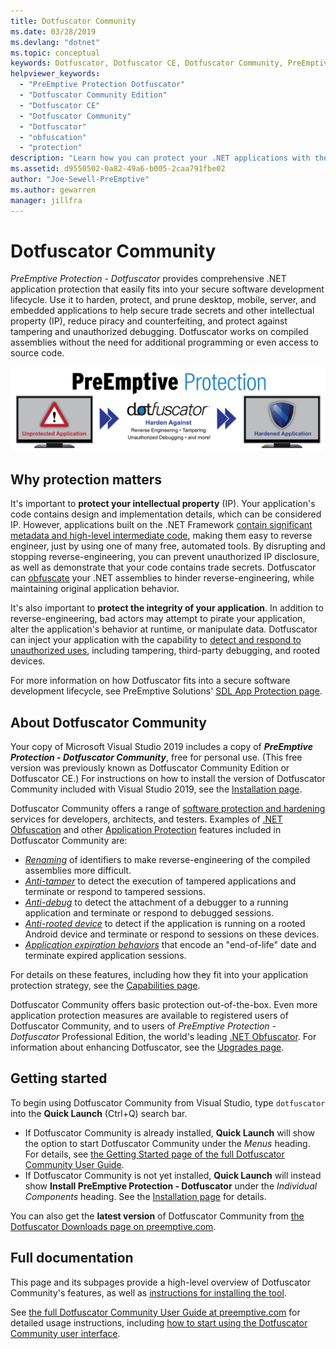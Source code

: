 ```yaml
---
title: Dotfuscator Community
ms.date: 03/28/2019
ms.devlang: "dotnet"
ms.topic: conceptual
keywords: Dotfuscator, Dotfuscator CE, Dotfuscator Community, PreEmptive, PreEmptive Solutions, PreEmptive Protection, protection, community edition, obfuscation, .NET, free, Visual Studio 2019, Visual Studio 2017, Visual Studio
helpviewer_keywords:
  - "PreEmptive Protection Dotfuscator"
  - "Dotfuscator Community Edition"
  - "Dotfuscator CE"
  - "Dotfuscator Community"
  - "Dotfuscator"
  - "obfuscation"
  - "protection"
description: "Learn how you can protect your .NET applications with the free copy of Dotfuscator Community included in Visual Studio 2019."
ms.assetid: d9550502-0a82-49a6-b005-2caa791fbe02
author: "Joe-Sewell-PreEmptive"
ms.author: gewarren
manager: jillfra
---
```

# Dotfuscator Community

*PreEmptive Protection - Dotfuscator* provides comprehensive .NET application protection that easily fits into your secure software development lifecycle.
Use it to harden, protect, and prune desktop, mobile, server, and embedded applications to help secure trade secrets and other intellectual property (IP), reduce piracy and counterfeiting, and protect against tampering and unauthorized debugging.
Dotfuscator works on compiled assemblies without the need for additional programming or even access to source code.

![PreEmptive Protection - Dotfuscator](media/header.svg)

## Why protection matters

It's important to **protect your intellectual property** (IP).
Your application's code contains design and implementation details, which can be considered IP.
However, applications built on the .NET Framework [contain significant metadata and high-level intermediate code][assemblies], making them easy to reverse engineer, just by using one of many free, automated tools.
By disrupting and stopping reverse-engineering, you can prevent unauthorized IP disclosure, as well as demonstrate that your code contains trade secrets.
Dotfuscator can [obfuscate][obfuscation] your .NET assemblies to hinder reverse-engineering, while maintaining original application behavior.

It's also important to **protect the integrity of your application**.
In addition to reverse-engineering, bad actors may attempt to pirate your application, alter the application's behavior at runtime, or manipulate data.
Dotfuscator can inject your application with the capability to [detect and respond to unauthorized uses][checks], including tampering, third-party debugging, and rooted devices.

For more information on how Dotfuscator fits into a secure software development lifecycle, see PreEmptive Solutions' [SDL App Protection page][sdl-protection].

## About Dotfuscator Community

Your copy of Microsoft Visual Studio 2019 includes a copy of ***PreEmptive Protection - Dotfuscator Community***, free for personal use.
(This free version was previously known as Dotfuscator Community Edition or Dotfuscator CE.)
For instructions on how to install the version of Dotfuscator Community included with Visual Studio 2019, see the [Installation page][install].

Dotfuscator Community offers a range of [software protection and hardening][software-protection] services for developers, architects, and testers.
Examples of [.NET Obfuscation][obfuscation] and other [Application Protection][app-protection] features included in Dotfuscator Community are:

* *[Renaming][renaming]* of identifiers to make reverse-engineering of the compiled assemblies more difficult.
* *[Anti-tamper][tamper]* to detect the execution of tampered applications and terminate or respond to tampered sessions.
* *[Anti-debug][debug]* to detect the attachment of a debugger to a running application and terminate or respond to debugged sessions.
* *[Anti-rooted device][root]* to detect if the application is running on a rooted Android device and terminate or respond to sessions on these devices.
* *[Application expiration behaviors][shelflife]* that encode an "end-of-life" date and terminate expired application sessions.

For details on these features, including how they fit into your application protection strategy, see the [Capabilities page][capabilities].

Dotfuscator Community offers basic protection out-of-the-box.
Even more application protection measures are available to registered users of Dotfuscator Community,
and to users of *PreEmptive Protection - Dotfuscator* Professional Edition, the world's leading [.NET Obfuscator][net-obfuscator].
For information about enhancing Dotfuscator, see the [Upgrades page][upgrades].

## Getting started

To begin using Dotfuscator Community from Visual Studio, type `dotfuscator` into the **Quick Launch** (Ctrl+Q) search bar.

* If Dotfuscator Community is already installed, **Quick Launch** will show the option to start Dotfuscator Community under the *Menus* heading. For details, see [the Getting Started page of the full Dotfuscator Community User Guide][get-started].
* If Dotfuscator Community is not yet installed, **Quick Launch** will instead show **Install PreEmptive Protection - Dotfuscator** under the *Individual Components* heading. See the [Installation page][install] for details.

You can also get the **latest version** of Dotfuscator Community from [the Dotfuscator Downloads page on preemptive.com][download].

## Full documentation

This page and its subpages provide a high-level overview of Dotfuscator Community's features, as well as [instructions for installing the tool][install].

See [the full Dotfuscator Community User Guide at preemptive.com][full] for detailed usage instructions, including [how to start using the Dotfuscator Community user interface][get-started].

<!-- Copyright © 2019 PreEmptive Solutions, LLC -->

[assemblies]:  https://docs.microsoft.com/dotnet/standard/assembly-format
[software-protection]:  https://www.preemptive.com/software-protection
[obfuscation]:  https://www.preemptive.com/obfuscation
[app-protection]:  https://www.preemptive.com/application-protection
[sdl-protection]:  https://www.preemptive.com/solutions/SDL-App-Protection
[net-obfuscator]:  https://www.preemptive.com/products/dotfuscator/overview
[download]:  https://www.preemptive.com/products/dotfuscator/downloads

[install]:  install.md
[capabilities]:  capabilities.md
[upgrades]:  upgrades.md

[get-started]:  https://www.preemptive.com/dotfuscator/ce/docs/help/gui_getstarted.html

[renaming]:  https://www.preemptive.com/dotfuscator/ce/docs/help/obfuscation_renaming.html

[checks]:  https://www.preemptive.com/dotfuscator/ce/docs/help/checks_overview.html
[tamper]:  https://www.preemptive.com/dotfuscator/ce/docs/help/checks_tamper.html
[debug]:  https://www.preemptive.com/dotfuscator/ce/docs/help/checks_debug.html
[root]: https://www.preemptive.com/dotfuscator/ce/docs/help/checks_root.html
[shelflife]:  https://www.preemptive.com/dotfuscator/ce/docs/help/checks_shelflife.html

[full]:  https://www.preemptive.com/dotfuscator/ce/docs/help/index.html
